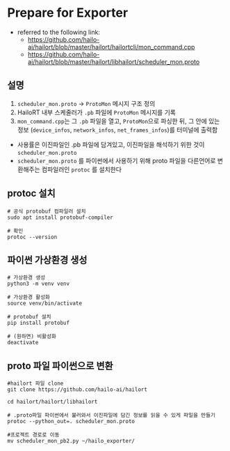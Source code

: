 # Prepare for Exporter

- referred to the following link:
  - https://github.com/hailo-ai/hailort/blob/master/hailort/hailortcli/mon_command.cpp
  - https://github.com/hailo-ai/hailort/blob/master/hailort/libhailort/scheduler_mon.proto
 
## 설명

1. `scheduler_mon.proto` → `ProtoMon` 메시지 구조 정의
2. HailoRT 내부 스케줄러가 `.pb` 파일에 `ProtoMon` 메시지를 기록
3. `mon_command.cpp`는 그 `.pb` 파일을 열고, `ProtoMon`으로 파싱한 뒤, 그 안에 있는 정보 (`device_infos`, `network_infos`, `net_frames_infos`)를 터미널에 출력함
- 사용률은 이진파일인 .pb 파일에 담겨있고, 이진파일을 해석하기 위한 것이 `scheduler_mon.proto`
- `scheduler_mon.proto` 를 파이썬에서 사용하기 위해 proto 파일을 다른언어로 변환해주는 컴파일러인 `protoc` 를 설치한다

## protoc 설치
```
# 공식 protobuf 컴파일러 설치
sudo apt install protobuf-compiler

# 확인
protoc --version
```

## 파이썬 가상환경 생성
```
# 가상환경 생성
python3 -m venv venv

# 가상환경 활성화
source venv/bin/activate

# protobuf 설치
pip install protobuf

# (원하면) 비활성화
deactivate
```

## proto 파일 파이썬으로 변환
```
#hailort 파일 clone
git clone https://github.com/hailo-ai/hailort

cd hailort/hailort/libhailort

# .proto파일 파이썬에서 불러와서 이진파일에 담긴 정보를 읽을 수 있게 파일을 만들기
protoc --python_out=. scheduler_mon.proto

#프로젝트 경로로 이동
mv scheduler_mon_pb2.py ~/hailo_exporter/
```

